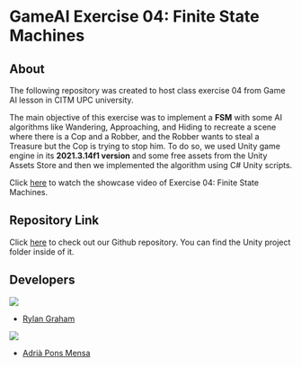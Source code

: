 # GameAI Exercise 04: Finite State Machines
## About
The following repository was created to host class exercise 04 from Game AI lesson in CITM UPC university.

The main objective of this exercise was to implement a **FSM** with some AI algorithms like Wandering, Approaching, and Hiding to recreate a scene where there is a Cop and a Robber, and the Robber wants to steal a Treasure but the Cop is trying to stop him. To do so, we used Unity game engine in its **2021.3.14f1 version** and some free assets from the Unity Assets Store and then we implemented the algorithm using C# Unity scripts.

Click [here]() to watch the showcase video of Exercise 04: Finite State Machines.


## Repository Link
Click [here](https://github.com/AdriaPm/GameAI_Exercise04_FiniteStateMachines) to check out our Github repository. You can find the Unity project folder inside of it.


## Developers
![](https://raw.githubusercontent.com/Historn/PinBall_Game/master/TeamPhotos/rylangraham.jpg)
 - [Rylan Graham](https://github.com/RylanJGraham)

 ![](https://raw.githubusercontent.com/Historn/PinBall_Game/master/TeamPhotos/adriapons.jpg)
 - [Adrià Pons Mensa](https://github.com/AdriaPm)
